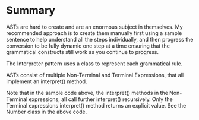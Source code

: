 # Summary

ASTs are hard to create and are an enormous subject in themselves. My recommended approach is to create them manually first using a sample sentence to help understand all the steps individually, and then progress the conversion to be fully dynamic one step at a time ensuring that the grammatical constructs still work as you continue to progress.

The Interpreter pattern uses a class to represent each grammatical rule.

ASTs consist of multiple Non-Terminal and Terminal Expressions, that all implement an interpret() method.

Note that in the sample code above, the interpret() methods in the Non-Terminal expressions, all call further interpret() recursively. Only the Terminal expressions interpret() method returns an explicit value. See the Number class in the above code.
